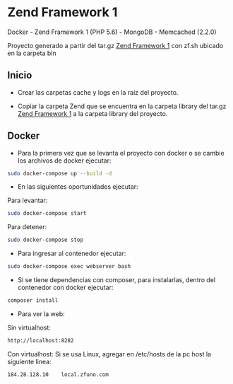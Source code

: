 # Zend Framework 1

Docker - Zend Framework 1 (PHP 5.6) - MongoDB - Memcached (2.2.0)

Proyecto generado a partir del tar.gz [Zend Framework 1](https://packages.zendframework.com/releases/ZendFramework-1.12.18/ZendFramework-1.12.18.tar.gz) con zf.sh ubicado en la carpeta bin

## Inicio

- Crear las carpetas cache y logs en la raíz del proyecto.

- Copiar la carpeta Zend que se encuentra en la carpeta library del tar.gz [Zend Framework 1](https://packages.zendframework.com/releases/ZendFramework-1.12.18/ZendFramework-1.12.18.tar.gz) a la carpeta library del proyecto.

## Docker

- Para la primera vez que se levanta el proyecto con docker o se cambie los archivos de docker ejecutar:
 
```bash
sudo docker-compose up --build -d
```

- En las siguientes oportunidades ejecutar:

Para levantar:
```bash
sudo docker-compose start
```
Para detener:
```bash
sudo docker-compose stop
```
- Para ingresar al contenedor ejecutar:
```bash
sudo docker-compose exec webserver bash
```

- Si se tiene dependencias con composer, para instalarlas, dentro del contenedor con docker ejecutar:
```bash
composer install
``` 
- Para ver la web:

Sin virtualhost:
```bash
http://localhost:8282
```
Con virtualhost: Si se usa Linux, agregar en /etc/hosts de la pc host la siguiente linea:
```bash
184.28.128.10    local.zfuno.com
```